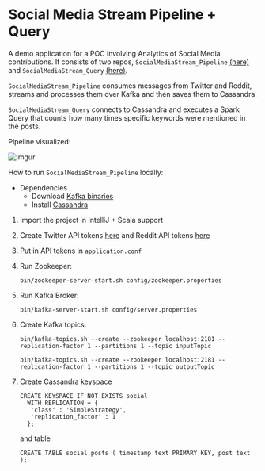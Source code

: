 # Social Media Stream Pipeline + Query

A demo application for a POC involving Analytics of Social Media contributions.
It consists of two repos, `SocialMediaStream_Pipeline` [(here)](https://github.com/mionisation/SocialMediaStream_Pipeline) and `SocialMediaStream_Query` [(here)](https://github.com/mionisation/SocialMediaStream_Query).

`SocialMediaStream_Pipeline` consumes messages from Twitter and Reddit, streams and processes them over Kafka and then saves them to Cassandra. 

`SocialMediaStream_Query` connects to Cassandra and executes a Spark Query that counts how many times specific keywords were mentioned in the posts.

Pipeline visualized:

![Imgur](https://imgur.com/oOzq2p2.png)

How to run `SocialMediaStream_Pipeline` locally:

- Dependencies
    - Download [Kafka binaries](https://kafka.apache.org/downloads)
    - Install [Cassandra](http://cassandra.apache.org/download/)

1. Import the project in IntelliJ + Scala support
2. Create Twitter API tokens [here](https://developer.twitter.com/en/apps) and Reddit API tokens [here](https://www.reddit.com/prefs/apps)
3. Put in API tokens in `application.conf`
4. Run Zookeeper:
    
    `bin/zookeeper-server-start.sh config/zookeeper.properties`
5. Run Kafka Broker:
    
    `bin/kafka-server-start.sh config/server.properties`
6. Create Kafka topics:
    
    `bin/kafka-topics.sh --create --zookeeper localhost:2181 --replication-factor 1 --partitions 1 --topic inputTopic`

    `bin/kafka-topics.sh --create --zookeeper localhost:2181 --replication-factor 1 --partitions 1 --topic outputTopic`
7. Create Cassandra keyspace
    ```
    CREATE KEYSPACE IF NOT EXISTS social
      WITH REPLICATION = { 
       'class' : 'SimpleStrategy', 
       'replication_factor' : 1 
      };
    ```

    and table

    `CREATE TABLE social.posts ( timestamp text PRIMARY KEY, post text );`

